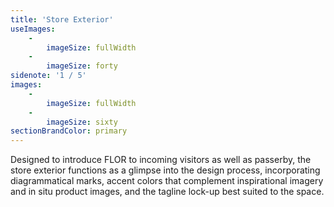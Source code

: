```yaml
---
title: 'Store Exterior'
useImages:
    -
        imageSize: fullWidth
    -
        imageSize: forty
sidenote: '1 / 5'
images:
    -
        imageSize: fullWidth
    -
        imageSize: sixty
sectionBrandColor: primary
---
```


Designed to introduce FLOR to incoming visitors as well as passerby, the store exterior functions as a glimpse into the design process, incorporating diagrammatical marks, accent colors that complement inspirational imagery and in situ product images, and the tagline lock-up best suited to the space. 